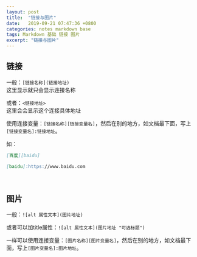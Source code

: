 ```yaml
---
layout: post
title:  "链接与图片"
date:   2019-09-21 07:47:36 +0800
categories: notes markdown base
tags: Markdown 基础 链接 图片
excerpt: "链接与图片"
---
```


## 链接

一般：`[链接名称](链接地址)`  
这里显示就只会显示连接名称

或者：`<链接地址>`  
这里会会显示这个连接具体地址

使用连接变量：`[链接名称][链接变量名]`，然后在别的地方，如文档最下面，写上`[链接变量名]:链接地址`。

如：

```markdown
[百度][baidu]

[baidu]:https://www.baidu.com
```

&emsp;

## 图片

一般：`![alt 属性文本](图片地址)`

或者可以加title属性：`![alt 属性文本](图片地址 "可选标题")`

一样可以使用连接变量：`[图片名称][图片变量名]`，然后在别的地方，如文档最下面，写上`[图片变量名]:图片地址`。
